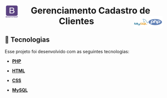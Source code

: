 <h1 align="center"><img align="left" height="40" width="45" src="https://github.com/devicons/devicon/blob/master/icons/bootstrap/bootstrap-plain-wordmark.svg">Gerenciamento Cadastro de Clientes<img align="right" height="40" width="45" src="https://github.com/devicons/devicon/blob/master/icons/php/php-plain.svg"><img align="right" height="40" width="45" src="https://github.com/devicons/devicon/blob/master/icons/mysql/mysql-original-wordmark.svg"></h1>


 ## 🚀 Tecnologias

Esse projeto foi desenvolvido com as seguintes tecnologias:

- **[PHP](https://www.w3schools.com/php/)**

- **[HTML](https://www.w3schools.com/html/)**

- **[CSS](https://www.w3schools.com/css/)**

- **[MySQL](https://www.w3schools.com/MySQL/default.asp)**
